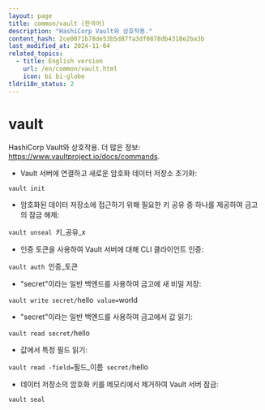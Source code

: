 ```yaml
---
layout: page
title: common/vault (한국어)
description: "HashiCorp Vault와 상호작용."
content_hash: 2ce0071b78de53b5d87fa3df0878db4318e2ba3b
last_modified_at: 2024-11-04
related_topics:
  - title: English version
    url: /en/common/vault.html
    icon: bi bi-globe
tldri18n_status: 2
---
```

# vault

HashiCorp Vault와 상호작용.
더 많은 정보: <https://www.vaultproject.io/docs/commands>.

- Vault 서버에 연결하고 새로운 암호화 데이터 저장소 초기화:

`vault init`

- 암호화된 데이터 저장소에 접근하기 위해 필요한 키 공유 중 하나를 제공하여 금고의 잠금 해제:

`vault unseal `<span class="tldr-var badge badge-pill bg-dark-lm bg-white-dm text-white-lm text-dark-dm font-weight-bold">키_공유_x</span>

- 인증 토큰을 사용하여 Vault 서버에 대해 CLI 클라이언트 인증:

`vault auth `<span class="tldr-var badge badge-pill bg-dark-lm bg-white-dm text-white-lm text-dark-dm font-weight-bold">인증_토큰</span>

- "secret"이라는 일반 백엔드를 사용하여 금고에 새 비밀 저장:

`vault write secret/`<span class="tldr-var badge badge-pill bg-dark-lm bg-white-dm text-white-lm text-dark-dm font-weight-bold">hello</span>` value=`<span class="tldr-var badge badge-pill bg-dark-lm bg-white-dm text-white-lm text-dark-dm font-weight-bold">world</span>

- "secret"이라는 일반 백엔드를 사용하여 금고에서 값 읽기:

`vault read secret/`<span class="tldr-var badge badge-pill bg-dark-lm bg-white-dm text-white-lm text-dark-dm font-weight-bold">hello</span>

- 값에서 특정 필드 읽기:

`vault read -field=`<span class="tldr-var badge badge-pill bg-dark-lm bg-white-dm text-white-lm text-dark-dm font-weight-bold">필드_이름</span>` secret/`<span class="tldr-var badge badge-pill bg-dark-lm bg-white-dm text-white-lm text-dark-dm font-weight-bold">hello</span>

- 데이터 저장소의 암호화 키를 메모리에서 제거하여 Vault 서버 잠금:

`vault seal`

